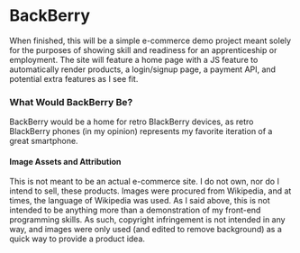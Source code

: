 # BackBerry

When finished, this will be a simple e-commerce demo project meant solely for the purposes of showing skill and readiness for an apprenticeship or employment.  The site will feature a home page with a JS feature to automatically render products, a login/signup page, a payment API, and potential extra features as I see fit.

### What Would BackBerry Be?

BackBerry would be a home for retro BlackBerry devices, as retro BlackBerry phones (in my opinion) represents my favorite iteration of a great smartphone.

#### Image Assets and Attribution

This is not meant to be an actual e-commerce site.  I do not own, nor do I intend to sell, these products.  Images were procured from Wikipedia, and at times, the language of Wikipedia was used.  As I said above, this is not intended to be anything more than a demonstration of my front-end programming skills.  As such, copyright infringement is not intended in any way, and images were only used (and edited to remove background) as a quick way to provide a product idea.
